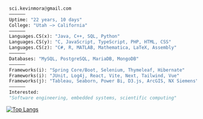```python

 sci.kevinmora@gmail.com         
 ——————
 Uptime: "22 years, 10 days"
 College: "Utah –> California"
 ——————
 Languages.CS(x): "Java, C++, SQL, Python"
 Languages.CS(y): "C, JavaScript, TypeScript, PHP, HTML, CSS"
 Languages.CS(z): "C#, R, MATLAB, Mathematica, LaTeX, Assembly"
 ——————
 Databases: "MySQL, PostgreSQL, MariaDB, MongoDB"
 ——————
 Frameworks(i): "Spring Core/Boot, Selenium, Thymeleaf, Hibernate"
 Frameworks(i): "JUnit, Log4j, React, Vite, Next, Tailwind, Vue"
 Frameworks(j): "Tableau, Seaborn, Power Bi, D3.js, ArcGIS, NX Siemens"
 ——————
 Interested:
 "Software engineering, embedded systems, scientific computing"       
```

[![Top Langs](https://github-readme-stats.vercel.app/api/top-langs/?username=morkev&layout=compact&show_icons=true&theme=ayu-mirage&hide_border=true&langs_count=10)](https://github.com/morkev/github-readme-stats)

<!--
///////////////////////////////////////////////////////////////////////////////////////
[![Top Langs](https://github-readme-stats.vercel.app/api/top-langs/?username=morkev&layout=compact&show_icons=true&theme=ayu-mirage&hide_border=true&langs_count=10)](https://github.com/morkev/github-readme-stats)
Best programming language themes from Vercel's API:
radical, dark, ayu-mirage, nord, blue-green, vue-dark, prussian, gruvbox, 
gruvbox_light, onedark, darcula, gotham, calm, material-palenight, slateorange
///////////////////////////////////////////////////////////////////////////////////////
-->

